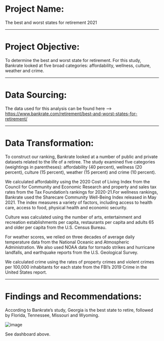 #  Project Name:

The best and worst states for retirement 2021

---
# Project Objective:

To determine the best and worst state for retirement.
For this study, Bankrate looked at five broad categories: affordability, wellness, culture, weather and crime.

---
# Data Sourcing:

The data used for this analysis can be found here --> https://www.bankrate.com/retirement/best-and-worst-states-for-retirement/

---
# Data Transformation:

To construct our ranking, Bankrate looked at a number of public and private datasets related to the life of a retiree. The study examined five categories (weightings in parentheses): affordability (40 percent), wellness (20 percent), culture (15 percent), weather (15 percent) and crime (10 percent).

We calculated affordability using the 2020 Cost of Living Index from the Council for Community and Economic Research and property and sales tax rates from the Tax Foundation’s rankings for 2020-21.For wellness rankings, Bankrate used the Sharecare Community Well-Being Index released in May 2021. The index measures a variety of factors, including access to health care, access to food, physical health and economic security.

Culture was calculated using the number of arts, entertainment and recreation establishments per capita, restaurants per capita and adults 65 and older per capita from the U.S. Census Bureau.

For weather scores, we relied on three decades of average daily temperature data from the National Oceanic and Atmospheric Administration. We also used NOAA data for tornado strikes and hurricane landfalls, and earthquake reports from the U.S. Geological Survey.

We calculated crime using the rates of property crimes and violent crimes per 100,000 inhabitants for each state from the FBI’s 2019 Crime in the United States report.

---
# Findings and Recommendations:

According to Bankrate’s study, Georgia is the best state to retire, followed by Florida, Tennessee, Missouri and Wyoming.

![image](https://user-images.githubusercontent.com/106287208/175423177-e99cb97a-5e0e-4e3e-bc17-fd4884b5dbfe.png)



See dashboard above.
